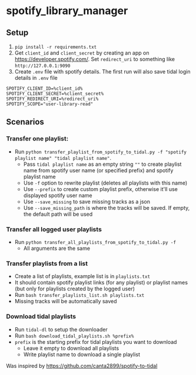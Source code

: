 # spotify_library_manager

## Setup
1. `pip install -r requirements.txt`
2. Get `client_id` and `client_secret` by creating an app on https://developer.spotify.com/. Set `redirect_uri` to something like `http://127.0.0.1:9090`
3. Create `.env` file with spotify details. The first run will also save tidal login details in `.env` file
```
SPOTIFY_CLIENT_ID=%client_id% 
SPOTIFY_CLIENT_SECRET=%client_secret%
SPOTIFY_REDIRECT_URI=%redirect_uri%
SPOTIFY_SCOPE="user-library-read"
```

## Scenarios
### Transfer one playlist:
- Run `python transfer_playlist_from_spotify_to_tidal.py -f "spotify playlist name" "tidal playlist name"`.
  - Pass `tidal playlist name` as an empty string `""` to create playlist name from spotify user name (or specified prefix) and spotify playlist name
  - Use `-f` option to rewrite playlist (deletes all playlists with this name)
  - Use `--prefix` to create custom playlist prefix, otherwise it'll use displayed spotify user name
  - Use `--save_missing` to save missing tracks as a json
  - Use `--save_missing_path` is where the tracks will be saved. If empty, the default path will be used
### Transfer all logged user playlists
- Run `python transfer_all_playlists_from_spotify_to_tidal.py -f`
  - All arguments are the same
### Transfer playlists from a list
- Create a list of playlists, example list is in `playlists.txt` 
- It should contain spotify playlist links (for any playlist) or playlist names (but only for playlists created by the logged user)
- Run `bash transfer_playlists_list.sh playlists.txt`
- Missing tracks will be automatically saved

### Download tidal playlists
- Run `tidal-dl` to setup the downloader
- Run `bash download_tidal_playlists.sh %prefix%`
- `prefix` is the starting prefix for tidal playlists you want to download
  - Leave it empty to download all playlists
  - Write playlist name to download a single playlist
 
Was inspired by https://github.com/canta2899/spotify-to-tidal 


